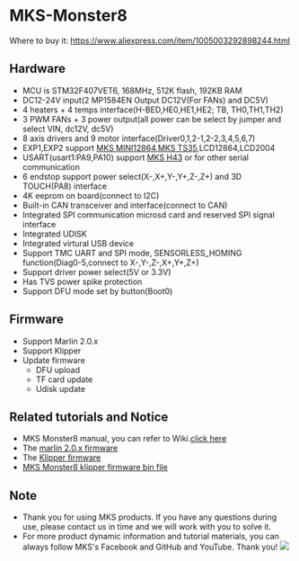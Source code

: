 # MKS-Monster8
  Where to buy it: https://www.aliexpress.com/item/1005003292898244.html
  
## Hardware
  - MCU is STM32F407VET6, 168MHz, 512K flash, 192KB RAM
  - DC12-24V input(2 MP1584EN Output DC12V(For FANs) and DC5V)
  - 4 heaters + 4 temps interface(H-BED,HE0,HE1,HE2; TB, TH0,TH1,TH2)
  - 3 PWM FANs + 3 power output(all power can be select by jumper and select VIN, dc12V, dc5V)
  - 8 axis drivers and 9 motor interface(Driver0,1,2-1,2-2,3,4,5,6,7)
  - EXP1,EXP2 support [MKS MINI12864](https://makerbase.aliexpress.com/store/group/LCD/1047297_516922172.html),[MKS TS35](https://www.aliexpress.com/item/1005001446396197.html),LCD12864,LCD2004
  - USART(usart1:PA9,PA10) support [MKS H43](https://www.aliexpress.com/item/1005002008179262.html) or for other serial communication
  - 6 endstop support power select(X-,X+,Y-,Y+,Z-,Z+) and 3D TOUCH(PA8) interface
  - 4K eeprom on board(connect to I2C)
  - Built-in CAN transceiver and interface(connect to CAN)
  - Integrated SPI communication microsd card and reserved SPI signal interface 
  - Integrated UDISK
  - Integrated virtural USB device
  - Support TMC UART and SPI mode, SENSORLESS_HOMING function(Diag0-5,connect to X-,Y-,Z-,X+,Y+,Z+)
  - Support driver power select(5V or 3.3V)
  - Has TVS power spike protection
  - Support DFU mode set by button(Boot0)

## Firmware
  - Support Marlin 2.0.x
  - Support Klipper
  - Update firmware
    - DFU upload
	- TF card update
	- Udisk update

## Related tutorials and Notice
  - MKS Monster8 manual, you can refer to Wiki.[click here](https://github.com/makerbase-mks/MKS-Monster8/wiki)
  - The [marlin 2.0.x firmware](https://github.com/MarlinFirmware/Marlin/tree/bugfix-2.0.x)
  - The [Klipper firmware](https://github.com/KevinOConnor/klipper)
  - [MKS Monster8 klipper firmware bin file](https://github.com/makerbase-mks/Klipper-for-MKS-Boards/tree/main/MKS%20Monster8)

## Note
- Thank you for using MKS products. If you have any questions during use, please contact us in time and we will work with you to solve it.
- For more product dynamic information and tutorial materials, you can always follow MKS's Facebook and GitHub and YouTube. Thank you!
![](https://github.com/makerbase-mks/MKS-Robin-Nano/blob/master/hardware/Image/MKS_FGA.png)
